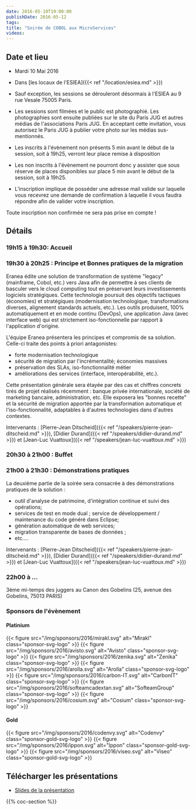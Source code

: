 ```yaml
---
date: 2016-05-10T19:00:00
publishDate: 2016-05-12
tags:
title: "Soirée de COBOL aux MicroServices"
videos:
---
```


## Date et lieu

- Mardi 10 Mai 2016
- Dans [les locaux de l'ESIEA]({{< ref "/location/esiea.md" >}})

- Sauf exception, les sessions se dérouleront désormais à l'ESIEA au 9 rue Vesale 75005 Paris.
- Les sessions sont filmées et le public est photographié. Les photographies sont ensuite publiées sur le site du Paris JUG et autres médias de l'associations Paris JUG. En acceptant cette invitation, vous autorisez le Paris JUG à publier votre photo sur les médias sus-mentionnés.
- Les inscrits à l'évènement non présents 5 min avant le début de la session, soit à 19h25, verront leur place remise à disposition
- Les non inscrits à l'évènement ne pourront donc y assister que sous réserve de places disponibles sur place 5 min avant le début de la session, soit à 19h25.
- L’inscription implique de posséder une adresse mail valide sur laquelle vous recevrez une demande de confirmation à laquelle il vous faudra répondre afin de valider votre inscription.

Toute inscription non confirmée ne sera pas prise en compte !


## Détails

### 19h15 à 19h30: Accueil

### 19h30 à 20h25 : Principe et Bonnes pratiques de la migration

Eranea édite une solution de transformation de système "legacy" (mainframe, Cobol, etc.) vers Java afin de permettre à ses clients de basculer vers le cloud computing tout en préservant leurs investissements logiciels stratégiques. Cette technologie poursuit des objectifs tactiques (économies) et stratégiques (modernisation technologique, transformations diverses, alignement standards actuels, etc.). Les outils produisent, 100% automatiquement et en mode continu (DevOps), une application Java (avec interface web) qui est strictement iso-fonctionnelle par rapport à l'application d'origine.

L'équipe Eranea présentera les principes et compromis de sa solution. Celle-ci traite des points à priori antagonistes:

- forte modernisation technologique
- sécurité de migration par l'incrémentalité; économies massives
- préservation des SLAs, iso-fonctionnalité métier
- améliorations des services (interface, interopérabilité, etc.).

Cette présentation générale sera étayée par des cas et chiffres concrets tirés de projet réalisés récemment : banque privée internationale, société de marketing bancaire, administration, etc. Elle exposera les "bonnes recette" et la sécurité de migration apportée par la transformation automatique et l'iso-fonctionnalité, adaptables à d'autres technologies dans d'autres contextes.

Intervenants : [Pierre-Jean Ditscheid]({{< ref "/speakers/pierre-jean-ditscheid.md" >}}), [Didier Durand]({{< ref "/speakers/didier-durand.md" >}}) et [Jean-Luc Vuattoux]({{< ref "/speakers/jean-luc-vuattoux.md" >}})


### 20h30 à 21h00 : Buffet


### 21h00 à 21h30 : Démonstrations pratiques

La deuxième partie de la soirée sera consacrée à des démonstrations pratiques de la solution :

- outil d'analyse de patrimoine, d'intégration continue et suivi des opérations;
- services de test en mode dual ; service de développement / maintenance du code généré dans Eclipse;
- génération automatique de web services;
- migration transparente de bases de données ;
- etc....

Intervenants : [Pierre-Jean Ditscheid]({{< ref "/speakers/pierre-jean-ditscheid.md" >}}), [Didier Durand]({{< ref "/speakers/didier-durand.md" >}}) et [Jean-Luc Vuattoux]({{< ref "/speakers/jean-luc-vuattoux.md" >}})


### 22h00 à ...

3ème mi-temps des juggers au Canon des Gobelins (25, avenue des Gobelins, 75013 PARIS)


### Sponsors de l'évènement

#### Platinium
{{< figure src="/img/sponsors/2016/mirakl.svg" alt="Mirakl" class="sponsor-svg-logo" >}}
{{< figure src="/img/sponsors/2016/avisto.svg" alt="Avisto" class="sponsor-svg-logo" >}}
{{< figure src="/img/sponsors/2016/zenika.svg" alt="Zenika" class="sponsor-svg-logo" >}}
{{< figure src="/img/sponsors/2016/arolla.svg" alt="Arolla" class="sponsor-svg-logo" >}}
{{< figure src="/img/sponsors/2016/carbon-IT.svg" alt="CarbonIT" class="sponsor-svg-logo" >}}
{{< figure src="/img/sponsors/2016/softeamcadextan.svg" alt="SofteamGroup" class="sponsor-svg-logo" >}}
{{< figure src="/img/sponsors/2016/cosium.svg" alt="Cosium" class="sponsor-svg-logo" >}}

#### Gold
{{< figure src="/img/sponsors/2016/codenvy.svg" alt="Codenvy" class="sponsor-gold-svg-logo" >}}
{{< figure src="/img/sponsors/2016/ippon.svg" alt="Ippon" class="sponsor-gold-svg-logo" >}}
{{< figure src="/img/sponsors/2016/viseo.svg" alt="Viseo" class="sponsor-gold-svg-logo" >}}

## Télécharger les présentations

- [Slides de la présentation](/resources/2016/2016-05-10-JUG-Paris-transformation-to-Java.pdf)

{{% coc-section %}}

